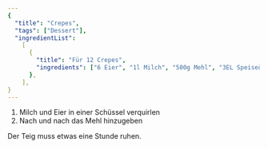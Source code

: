 ```yaml
---
{
  "title": "Crepes",
  "tags": ["Dessert"],
  "ingredientList":
    [
      {
        "title": "Für 12 Crepes",
        "ingredients": ["6 Eier", "1l Milch", "500g Mehl", "3EL Speiseöl"],
      },
    ],
}
---
```


1. Milch und Eier in einer Schüssel verquirlen
2. Nach und nach das Mehl hinzugeben

Der Teig muss etwas eine Stunde ruhen.
